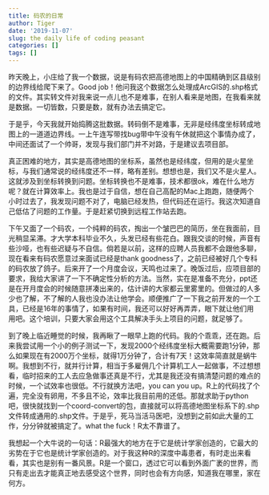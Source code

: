 ```yaml
---
title: 码农的日常
author: Tiger
date: '2019-11-07'
slug: the daily life of coding peasant
categories: []
tags: []
---
```


昨天晚上，小庄给了我一个数据，说是有码农把高德地图上的中国精确到区县级别的边界线给爬下来了。Good job！他问我这个数据怎么处理成ArcGIS的.shp格式的文件。其实转文件对我来说一点儿也不是难事，在别人看来是地图，在我看来就是数据。一切皆数，只要是数，就有办法去搞定它。

于是乎，今天我就开始捣腾这批数据。转码倒不是难事，无非是经纬度坐标转成地图上的一道道边界线。一上午连写带找bug带中午没有午休就把这个事情办成了，中间还面试了一个帅哥，发现与我们部门并不对路，于是建议去项目部。

真正困难的地方，其实是高德地图的坐标系，虽然也是经纬度，但用的是火星坐标，与我们通常说的经纬度还不一样，略有差别。想想也是，我们又不是火星人。这就涉及到坐标转换到问题。坐标转换也不是难事，技术都很ok，难在什么地方呢？就在计算效率上。我也是过于自信，想在自己高配的Mac上跑跑，随便两个小时过去了，我发现问题不对了，电脑已经发热，但代码还在运行。我这次知道自己低估了问题的工作量。于是赶紧切换到远程工作站去跑。

下午又面了一个码农，一个纯粹的码农，掏出一个皱巴巴的简历，坐在我面前，目光稍显呆滞。才大学本科毕业不久，头发已经有些花白。跟我交谈的时候，声音有些沙哑，也有些迟疑与不自信。倘若是以前，这样的应聘人员我都不会跟他多聊，现在看来有码农愿意过来面试已经是thank goodness了，之前已经被好几个专科的码农放了鸽子。后来开了一个月度会议，天鸣也过来了。晚饭过后，应项目部的要求，我给大家讲了一下不确定性分析的方法。当然，实在是准备不充分，ppt还是在开月度会的时候随意拼凑出来的，估计讲的大家都云里雾里的。但做过的人多少也了解，不了解的人我也没办法让他学会。顺便推广了一下我之前开发的一个工具，已经是16年的事情了，如果有时间，我还可以好好再弄弄，眼下就让他们用用吧。这个培训，只要大家会用这个工具解决手头上项目的问题，就足够了。

到了晚上临近睡觉的时候，我再瞅了一眼早上跑的代码。我的个乖乖，还在跑。后来我尝试用一个小的例子测试一下，发现2000个经纬度坐标大概需要跑1分钟，那么如果现在有2000万个坐标，就得1万分钟了，合计有7天！这效率简直就是蜗牛啊。我想到不行，就并行计算，相当于多雇佣几个计算机工人一起做事，不过想想看，临时招来的工人去应急做事还真是不行，尤其是我还没有搞清楚问题的难点的时候，一个试效率也很低。不行就换方法吧，you can you up。R上的代码找了个遍，完全没有卵用，不多且不论，效率比我目前用的还低。那就求助于python吧，很快就找到一个coord-convert的包，直接就可以将高德地图坐标系下的.shp文件转成通用的.shp文件。于是乎，死马当活马医吧，没想到之前如此大量的工作，分分钟就被搞定了。what the fuck！R太不靠谱了。

我想起一个大牛说的一句话：R最强大的地方在于它是统计学家创造的，它最大的劣势在于它也是统计学家创造的。对于我这种R的深度中毒患者，有时走出来看看，其实也是别有一番风景。R是一个窗口，透过它可以看到外面广袤的世界，而只有走出去才能真正地去感受这个世界，同时也会有方向感，知道我在哪里，家在何方。
